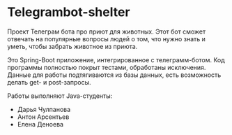 # Telegrambot-shelter
Проект Телеграм бота про приют для животных. Этот бот сможет отвечать на популярные вопросы людей о том, что нужно знать и уметь, чтобы забрать животное из приюта.

Это Spring-Boot приложение, интегрированное с телеграмм-ботом. Код программы полностью покрыт тестами, обработаны исключения. Данные для работы подтягиваются из базы данных, есть возможность делать get- и post-запросы.

Работы выполняют Java-студенты:
- Дарья Чулпанова
- Антон Арсентьев
- Елена Деноева
